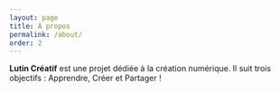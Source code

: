 ```yaml
---
layout: page
title: À propos
permalink: /about/
order: 2
---
```


**Lutin Créatif** est une projet dédiée à la création numérique. Il suit trois objectifs : Apprendre, Créer et Partager !
